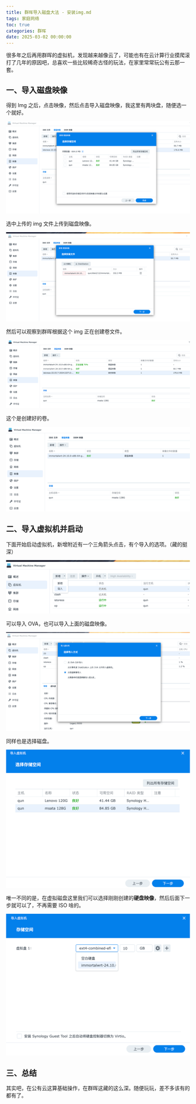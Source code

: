 ```yaml
---
title: 群晖导入磁盘大法 - 安装img.md
tags: 家庭网络
toc: true
categories: 群晖
date: 2025-03-02 00:00:00
---
```


很多年之后再用群晖的虚拟机，发现越来越像云了，可能也有在云计算行业摸爬滚打了几年的原因吧，总喜欢一些比较稀奇古怪的玩法，在家里常常玩公有云那一套。

## 一、导入磁盘映像

得到 Img 之后，点击映像，然后点击导入磁盘映像，我这里有两块盘，随便选一个就好。

![image-20250322105417636.png](https://raw.githubusercontent.com/Xu-Hardy/picgo-imh/master/image-20250322105417636.png)

选中上传的 img 文件上传到磁盘映像。

 <!--more-->

![image-20250322110125732.png](https://raw.githubusercontent.com/Xu-Hardy/picgo-imh/master/image-20250322110125732.png)

然后可以观察到群晖根据这个 img 正在创建卷文件。

![image-20250322105500706.png](https://raw.githubusercontent.com/Xu-Hardy/picgo-imh/master/image-20250322105500706.png)

这个是创建好的卷。

![image-20250322105529539.png](https://raw.githubusercontent.com/Xu-Hardy/picgo-imh/master/image-20250322105529539.png)

## 二、导入虚拟机并启动

下面开始启动虚拟机，新增附近有一个三角箭头点击，有个导入的选项。（藏的挺深）

![image-20250322110401490.png](https://raw.githubusercontent.com/Xu-Hardy/picgo-imh/master/image-20250322110401490.png)

可以导入 OVA，也可以导入上面的磁盘映像。

![image-20250322105605240.png](https://raw.githubusercontent.com/Xu-Hardy/picgo-imh/master/image-20250322105605240.png)

同样也是选择磁盘。

![image-20250322105627911.png](https://raw.githubusercontent.com/Xu-Hardy/picgo-imh/master/image-20250322105627911.png)

唯一不同的是，在虚拟磁盘这里我们可以选择刚刚创建的**硬盘映像**，然后后面下一步就可以了，不再需要 ISO 啥的。

![image-20250322105649130.png](https://raw.githubusercontent.com/Xu-Hardy/picgo-imh/master/image-20250322105649130.png)

## 三、总结

其实吧，在公有云这算基础操作，在群晖这藏的这么深。随便玩玩，差不多该有的都有了。
